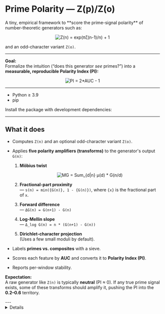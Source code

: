 # Prime Polarity — Z(p)/Z(o)
<summary>
A tiny, empirical framework to **score the prime-signal polarity** of number-theoretic generators such as:

<p align="center">
  <img src="https://latex.codecogs.com/svg.latex?Z(n)%20%3D%20%5Cexp%5Cleft(%5Cfrac%7B%5Cpi%5C%2C%5Czeta(n-1)%7D%7Bn%7D%5Cright)%20%2B%201" alt="Z(n) = exp(πζ(n-1)/n) + 1" />
</p>

and an odd-character variant `Z(o)`.

---

**Goal:**  
Formalize the intuition (“does this generator *see* primes?”) into a **measurable, reproducible Polarity Index (PI):**

<p align="center">
  <img src="https://latex.codecogs.com/svg.latex?%5Ctext%7BPI%7D%20%3D%202%5Ccdot%5Ctext%7BAUC%7D%20-%201%20%5Cin%20%5B-1%2C1%5D" alt="PI = 2*AUC - 1" />
</p>

---


- Python $\geq$ 3.9
- pip

Install the package with development dependencies:


---

## What it does

- Computes `Z(n)` and an optional odd-character variant `Z(o)`.
- Applies **five polarity amplifiers (transforms)** to the generator's output `G(n)`:

  1.  **Möbius twist**
      <p align="center">
        <img src="https://latex.codecogs.com/svg.latex?M%5BG%5D(n)%20%3D%20%5Csum_%7Bd%7Cn%7D%20%5Cmu(d)%20%5Ccdot%20G%5Cleft(%5Cfrac%7Bn%7D%7Bd%7D%5Cright)" alt="MG = Sum_{d|n} μ(d) * G(n/d)" />
      </p>

  2.  **Fractional-part proximity**  
      — `s(n) = min({G(n)}, 1 - {G(n)})`, where `{x}` is the fractional part of `x`.

  3.  **Forward difference**  
      — `ΔG(n) = G(n+1) - G(n)`

  4.  **Log-Mellin slope**  
      — `Δ_log G(n) = n * (G(n+1) - G(n))`

  5.  **Dirichlet-character projection**  
      (Uses a few small moduli by default).

- Labels **primes vs. composites** with a sieve.
- Scores each feature by **AUC** and converts it to **Polarity Index (PI)**.
- Reports per-window stability.

**Expectation:**  
A raw generator like `Z(n)` is typically **neutral** (PI ≈ 0). If any true prime signal exists, some of these transforms should amplify it, pushing the PI into the **0.2–0.6** territory.
</summary>
---
<details>
## Quickstart

Compute polarity for default transforms on `n` in the range `[100000, 120000]`, analyzed over three sliding windows:

```bash
prime-polarity score --start 100000 --end 120000 --windows 3 --window-size 5000

### 1) Irrationality & Transcendence Heuristics

- If a generator has the form `G(n) = exp(F(n))` where `F(n)` takes algebraically independent values at infinitely many `n`, **Lindemann–Weierstrass**-type phenomena suggest that “many” outputs are transcendental.
- For `Z(n) = exp(π * ζ(n-1) / n) + 1`: as `n → ∞`, `ζ(n-1) → 1`, so `Z(n) → 2`. This near-constancy makes the prime signal weak, but it does not by itself decide the irrationality or transcendence of individual values.

### 2) A “Generator Family” to Study

<p align="center">
  <img src="https://latex.codecogs.com/svg.latex?G_%7Ba%2Cb%7D(n)%20%3D%20%5Cexp%5Cleft(a%5C%2C%5Czeta(b(n))%5Cright)" alt="G_{a,b}(n) = exp(a * ζ(b(n)))" />
</p>
...with a slowly-varying function `b(n)` (e.g., `1 + (i*c) / log(n)`) and arithmetic couplings (Dirichlet `L`-values, characters). The goal is to empirically test polarity and heuristics for irrationality/transcendence.

- When can one show **infinitely many values are irrational**?
- Under extra hypotheses (e.g., **Schanuel’s conjecture**), which subfamilies would be **transcendental** infinitely often?

### 3) Minimal “Proof Sketch” Targets Collaborators Could Tackle

- **Irrationality on a density-1 subsequence:**  
  Show that if `b(n) → 1` with a controlled imaginary part and `a` is not a rational multiple of `π`, then `{Re(ζ(b(n)))}` (the fractional part of the real part) avoids rational numbers on a set of density 1.
- **Transcendence under conditional axioms:**  
  With Schanuel's conjecture or related axioms, the `exp` of linearly independent complex numbers is algebraically independent. The task is to seek linear independence for `ζ(1 + iθ_n)` vs. `ζ(1 + iθ_m)`.

---
</details>
### Polarity Scale (−2 … +2)

> **Note:** The measurable **Polarity Index (PI)** in this repo is always in **[−1, 1]** with  
> \( \mathrm{PI} = 2\cdot\mathrm{AUC} - 1 \). The **polarity levels −2…+2** below are **conceptual bins**.

| Polarity | Rating (conceptual) | AUC (reference) | PI (reference) | Description | Example generators / methods | What to do |
|---:|---|---:|---:|---|---|---|
| **+2** | **Perfect direct signal** | **1.00** | **+1.00** | Output separates primes from composites **perfectly**. | Deterministic primality (AKS, ECPP-as-decider), ground-truth labels. | Nothing—this is the ideal ceiling. |
| **+1** | **Strong direct signal** | ~0.75–0.95 | ~+0.50–+0.90 | Output is **highly** informative for primality. | High-confidence probabilistic tests (Miller–Rabin, Baillie–PSW); extremely effective analytic transforms with proven stability. | Use as primary feature; verify **window stability** and add null baselines (`--shuffle`). |
| **0** | **Neutral signal** | ~0.50 | ~0.00 | Output is **independent** of primality (no ranking power). | Smooth analytic forms without accentuation (e.g., raw \( Z(n) \) as in this repo); random noise. | Apply **amplifiers/transforms** (Möbius twist, fractional-part, differences, Dirichlet projections). |
| **−1** | **Reverse signal** | ~0.05–0.25 | ~−0.90–−0.50 | Output is strongly tied to **compositeness** or ranks primes **worst**. | Compositeness witnesses/factor-finding scores (e.g., “found non-trivial divisor” signals); mis-signed but informative transforms. | **Negate or invert** the feature; it can become a high-value positive signal. |
| **−2** | **Perfect reverse signal** | **0.00** | **−1.00** | Output separates **composites** from primes perfectly (but **inverted**). | An oracle that always exposes a factor for composites and gives no signal for primes. | Flip sign (or swap labels) to obtain **+2** behavior. |

#### Quick mapping reminder
- \( \mathrm{AUC} = 0.5 \Rightarrow \mathrm{PI} = 0 \) (neutral)  
- \( \mathrm{AUC} = 1.0 \Rightarrow \mathrm{PI} = +1 \) (perfect direct)  
- \( \mathrm{AUC} = 0.0 \Rightarrow \mathrm{PI} = -1 \) (perfect reverse)


## Contributing

See [CONTRIBUTING](CONTRIBUTING.md). Be kind: [CODE OF CONDUCT](CODE_OF_CONDUCT.md).

---

## License

MIT
